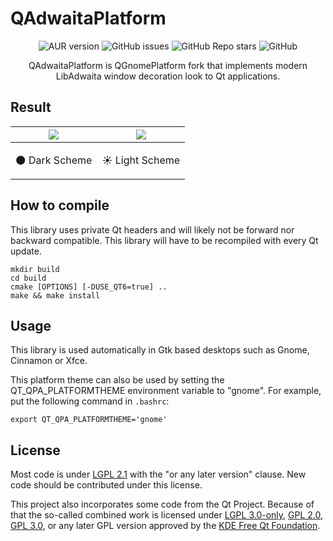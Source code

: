QAdwaitaPlatform
==========

<div align="center">
    <img alt="AUR version" src="https://img.shields.io/aur/version/qadwaitaplatform-qt6-git?style=flat-square&logo=archlinux&label=AUR">
    <img alt="GitHub issues" src="https://img.shields.io/github/issues/urFate/QAdwaitaPlatform?style=flat-square">
    <img alt="GitHub Repo stars" src="https://img.shields.io/github/stars/urFate/QAdwaitaPlatform?style=flat-square">
    <img alt="GitHub" src="https://img.shields.io/github/license/urFate/QAdwaitaPlatform?style=flat-square">
</div>



<p align="center">QAdwaitaPlatform is QGnomePlatform fork that implements modern LibAdwaita window decoration look to Qt applications.</p>

## Result

| ![](https://camo.githubusercontent.com/3824639d74ec1e1c6b14b52c8509a15f723113de8643e961e0283e180619176c/68747470733a2f2f692e696d6775722e636f6d2f6931777a6279582e706e67) | ![](https://camo.githubusercontent.com/ccf8ae7f5623b6ab3c77a2633c991b232b9271e0f67f2d726137440a6259a860/68747470733a2f2f692e696d6775722e636f6d2f68785367514c562e706e67) |
|-------------------------------------------------------------------------------------------------------------------------------------------------------------------------|-------------------------------------------------------------------------------------------------------------------------------------------------------------------------|
| <p align="center">🌑 Dark Scheme</p>                                                                                                                                    | <p align="center">☀️ Light Scheme</p>                                                                                                                                   |


## How to compile

This library uses private Qt headers and will likely not be forward nor backward compatible. This library will have to be recompiled with every Qt update.

```
mkdir build
cd build
cmake [OPTIONS] [-DUSE_QT6=true] ..
make && make install
```

## Usage

This library is used automatically in Gtk based desktops such as Gnome, Cinnamon or Xfce.

This platform theme can also be used by setting the QT_QPA_PLATFORMTHEME environment variable to "gnome". For example, put the following command in `.bashrc`:

```
export QT_QPA_PLATFORMTHEME='gnome'
```

## License
Most code is under [LGPL 2.1](https://www.gnu.org/licenses/old-licenses/lgpl-2.1.en.html) with the "or any later version" clause. New code should be contributed under this license.

This project also incorporates some code from the Qt Project. Because of that the so-called combined work is licensed under [LGPL 3.0-only](https://www.gnu.org/licenses/lgpl-3.0), [GPL 2.0](https://www.gnu.org/licenses/old-licenses/gpl-2.0), [GPL 3.0](https://www.gnu.org/licenses/gpl-3.0), or any later GPL version approved by the [KDE Free Qt Foundation](https://kde.org/community/whatiskde/kdefreeqtfoundation/).
